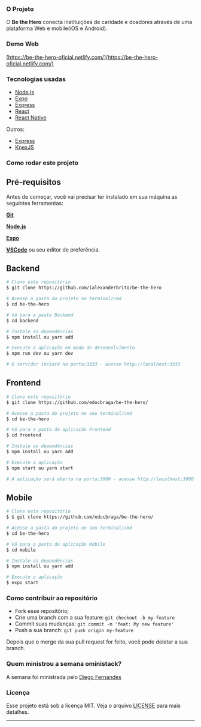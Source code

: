 ### O Projeto

O <b>Be the Hero</b> conecta instituições de caridade e doadores através de uma plataforma Web e mobile(iOS e Android).

### Demo Web

[https://be-the-hero-oficial.netlify.com/](https://be-the-hero-oficial.netlify.com/)

### Tecnologias usadas

- [Node.js](https://nodejs.org/en/)
- [Expo](https://expo.io/)
- [Express](https://expressjs.com/pt-br/)
- [React](https://pt-br.reactjs.org/)
- [React Native](https://reactnative.dev)

Outros:

  - [Express](https://expressjs.com/pt-br/)
  - [KnexJS](http://knexjs.org/)
  
### Como rodar este projeto

## Pré-requisitos

Antes de começar, você vai precisar ter instalado em sua máquina as seguintes ferramentas:

<b>[Git](https://git-scm.com)</b>

<b>[Node.js](https://nodejs.org/en/)</b>

<b>[Expo](https://expo.io)</b>

<b>[VSCode](https://code.visualstudio.com/)</b> ou seu editor de preferência.

## Backend

```bash
# Clone este repositório
$ git clone https://github.com/ialexanderbrito/be-the-hero

# Acesse a pasta do projeto no terminal/cmd
$ cd be-the-hero

# Vá para a pasta Backend
$ cd backend

# Instale as dependências
$ npm install ou yarn add

# Execute a aplicação em modo de desenvolvimento
$ npm run dev ou yarn dev

# O servidor inciará na porta:3333 - acesse http://localhost:3333 
```

## Frontend

```bash
# Clone este repositório
$ git clone https://github.com/educbraga/be-the-hero/

# Acesse a pasta do projeto no seu terminal/cmd
$ cd be-the-hero

# Vá para a pasta da aplicação Frontend
$ cd frontend

# Instale as dependências
$ npm install ou yarn add

# Execute a aplicação
$ npm start ou yarn start

# A aplicação será aberta na porta:3000 - acesse http://localhost:3000
```

## Mobile

```bash
# Clone este repositório
$ $ git clone https://github.com/educbraga/be-the-hero/

# Acesse a pasta do projeto no seu terminal/cmd
$ cd be-the-hero

# Vá para a pasta da aplicação Mobile
$ cd mobile

# Instale as dependências
$ npm install ou yarn add

# Execute a aplicação
$ expo start

```

### Como contribuir ao repositório

- Fork esse repositório;
- Crie uma branch com a sua feature: `git checkout -b my-feature`
- Commit suas mudanças: `git commit -m 'feat: My new feature'`
- Push a sua branch: `git push origin my-feature`

Depois que o merge da sua pull request for feito, você pode deletar a sua branch.

### Quem ministrou a semana oministack?

A semana foi ministrada pelo [Diego Fernandes](https://github.com/diego3g)

### Licença

Esse projeto está sob a licença MIT. Veja o arquivo [LICENSE](LICENSE.md) para mais detalhes.

---
